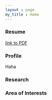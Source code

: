 ```yaml
---
layout : page
my_title : Home
---
```



### Resume
[link to PDF]({{site.baseurl}}/resourses/resume/resume_jinhoko.pdf)

### Profile
Haha

### Research

### Area of Interests
